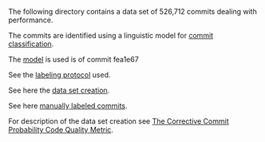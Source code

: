 The following directory contains a data set of 526,712 commits dealing with performance.

The commits are identified using a linguistic model for [commit classification](https://github.com/evidencebp/commit-classification).

The [model](https://github.com/evidencebp/commit-classification/blob/master/performance_model.py) is used is of commit fea1e67

See the [labeling protocol](https://github.com/evidencebp/commit-classification/blob/master/labeling_protocols/performance_protocol.md) used.

See here the [data set creation](https://github.com/evidencebp/commit-classification/blob/master/queries/performance_samples.sql).

See here [manually labeled commits](https://github.com/evidencebp/commit-classification/blob/master/data/commit_performance_samples.csv).

For description of the data set creation see [The Corrective Commit Probability Code Quality Metric](https://arxiv.org/abs/2007.10912).
